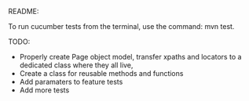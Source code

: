 README:

To run cucumber tests from the terminal, use the command: mvn test.

TODO:
- Properly create Page object model, transfer xpaths and locators to a dedicated class where they all live,
- Create a class for reusable methods and functions
- Add paramaters to feature tests
- Add more tests

